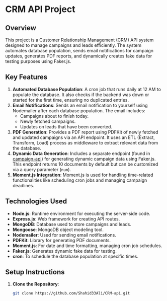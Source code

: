 # CRM API Project

## Overview

This project is a Customer Relationship Management (CRM) API system designed to manage campaigns and leads efficiently. The system automates database population, sends email notifications for campaign updates, generates PDF reports, and dynamically creates fake data for testing purposes using Faker.js.

## Key Features

1. **Automated Database Population**: A cron job that runs daily at 12 AM to populate the database. It also checks if the backend was down or started for the first time, ensuring no duplicated entries.
2. **Email Notifications**: Sends an email notification to yourself using Nodemailer after each database population. The email includes:
   - Campaigns about to finish today.
   - Newly fetched campaigns.
   - Updates on leads that have been converted.
3. **PDF Generation**: Provides a PDF report using PDFKit of newly fetched and updated campaigns via an API endpoint. It uses an ETL (Extract, Transform, Load) process as middleware to extract relevant data from the database.
4. **Dynamic Data Generation**: Includes a separate endpoint (found in [campaign-api](https://github.com/Shahid33Ali/campaign-api)) for generating dynamic campaign data using Faker.js. This endpoint returns 10 documents by default but can be customized via a query parameter (`num`).
5. **Moment.js Integration**: Moment.js is used for handling time-related functionalities like scheduling cron jobs and managing campaign deadlines.

## Technologies Used

- **Node.js**: Runtime environment for executing the server-side code.
- **Express.js**: Web framework for creating API routes.
- **MongoDB**: Database used to store campaigns and leads.
- **Mongoose**: MongoDB object modeling tool.
- **Nodemailer**: Used for sending email notifications.
- **PDFKit**: Library for generating PDF documents.
- **Moment.js**: For date and time formatting, managing cron job schedules.
- **Faker.js**: Generates dynamic fake data for testing.
- **cron**: To schedule the database population at specific times.

## Setup Instructions

1. **Clone the Repository**:
   ```bash
   git clone https://github.com/Shahid33Ali/CRM-api.git
